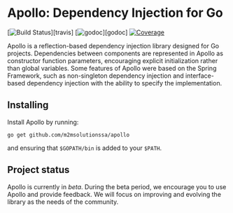 # Apollo: Dependency Injection for Go

[![Build Status](https://travis-ci.com/m2msolutionssa/apollo.svg?branch=master)][travis]
[![godoc](https://godoc.org/github.com/m2msolutionssa/apollo?status.svg)][godoc]
[![Coverage](https://codecov.io/gh/m2msolutionssa/apollo/branch/master/graph/badge.svg)](https://codecov.io/gh/m2msolutionssa/apollo)

Apollo is a reflection-based dependency injection library designed for Go projects.
Dependencies between components are represented in Apollo as constructor function 
parameters, encouraging explicit initialization rather than global variables.
Some features of Apollo were based on the Spring Framework, such as non-singleton 
dependency injection and interface-based dependency injection with the ability to specify the implementation.

## Installing

Install Apollo by running:

```shell
go get github.com/m2msolutionssa/apollo
```
and ensuring that `$GOPATH/bin` is added to your `$PATH`.

## Project status

Apollo is currently in *beta*. During the beta period, we encourage you to use Apollo and provide feedback. 
We will focus on improving and evolving the library as the needs of the community.

